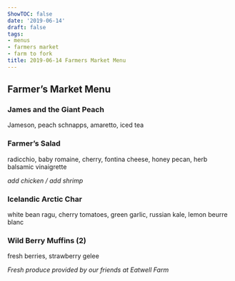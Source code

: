 ```yaml
---
ShowTOC: false
date: '2019-06-14'
draft: false
tags:
- menus
- farmers market
- farm to fork
title: 2019-06-14 Farmers Market Menu
---
```


## Farmer’s Market Menu

### James and the Giant Peach

Jameson, peach schnapps, amaretto, iced tea

### Farmer’s Salad

radicchio, baby romaine, cherry, fontina cheese,
honey pecan, herb balsamic vinaigrette

*add chicken / add shrimp*

### Icelandic Arctic Char

white bean ragu, cherry tomatoes, green garlic,
russian kale, lemon beurre blanc

### Wild Berry Muffins \(2\)

fresh berries, strawberry gelee


*Fresh produce provided by our friends at Eatwell Farm*
